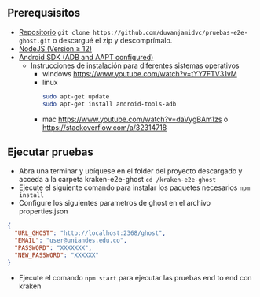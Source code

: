 ## Prerequsisitos
- [Repositorio](https://github.com/duvanjamidvc/pruebas-e2e-ghost.git) ```git clone https://github.com/duvanjamidvc/pruebas-e2e-ghost.git``` o descargué el zip y descomprímalo. 
- [NodeJS (Version ≥ 12)](https://nodejs.org)
- [Android SDK (ADB and AAPT configured)](https://developer.android.com/studio/releases/platform-tools#downloads)
    - Instrucciones de instalación para diferentes sistemas operativos
        - windows https://www.youtube.com/watch?v=tYY7FTV31vM
        - linux
            ```sh
            sudo apt-get update
            sudo apt-get install android-tools-adb
            ```
        - mac https://www.youtube.com/watch?v=daVygBAm1zs o https://stackoverflow.com/a/32314718
## Ejecutar pruebas
- Abra una terminar y ubíquese en el folder del proyecto descargado y acceda a la carpeta kraken-e2e-ghost ```cd /kraken-e2e-ghost```
- Ejecute el siguiente comando para instalar los paquetes necesarios 
```npm install```
- Configure los siguientes parametros de ghost en el archivo properties.json
```json
{
  "URL_GHOST": "http://localhost:2368/ghost",
  "EMAIL": "user@uniandes.edu.co",
  "PASSWORD": "XXXXXXX",
  "NEW_PASSWORD": "XXXXXX"
}
```
- Ejecute el comando ```npm start``` para ejecutar las pruebas end to end con kraken

